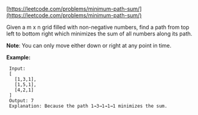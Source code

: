 [https://leetcode.com/problems/minimum-path-sum/](https://leetcode.com/problems/minimum-path-sum/)

Given a m x n grid filled with non-negative numbers, find a path from top left to bottom right which minimizes the sum of all numbers along its path.

**Note**: You can only move either down or right at any point in time.

**Example:**
```
 Input:
 [
   [1,3,1],
   [1,5,1],
   [4,2,1]
 ]
 Output: 7
 Explanation: Because the path 1→3→1→1→1 minimizes the sum.
```
